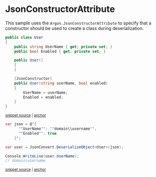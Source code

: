 # JsonConstructorAttribute

This sample uses the `Argon.JsonConstructorAttribute` to specify that a constructor should be used to create a class during deserialization.

<!-- snippet: JsonConstructorAttributeTypes -->
<a id='snippet-jsonconstructorattributetypes'></a>
```cs
public class User
{
    public string UserName { get; private set; }
    public bool Enabled { get; private set; }

    public User()
    {
    }

    [JsonConstructor]
    public User(string userName, bool enabled)
    {
        UserName = userName;
        Enabled = enabled;
    }
}
```
<sup><a href='/Src/Tests/Documentation/Samples/Serializer/JsonConstructorAttribute.cs#L33-L50' title='Snippet source file'>snippet source</a> | <a href='#snippet-jsonconstructorattributetypes' title='Start of snippet'>anchor</a></sup>
<!-- endSnippet -->

<!-- snippet: JsonConstructorAttributeUsage -->
<a id='snippet-jsonconstructorattributeusage'></a>
```cs
var json = @"{
      ""UserName"": ""domain\\username"",
      ""Enabled"": true
    }";

var user = JsonConvert.DeserializeObject<User>(json);

Console.WriteLine(user.UserName);
// domain\username
```
<sup><a href='/Src/Tests/Documentation/Samples/Serializer/JsonConstructorAttribute.cs#L55-L65' title='Snippet source file'>snippet source</a> | <a href='#snippet-jsonconstructorattributeusage' title='Start of snippet'>anchor</a></sup>
<!-- endSnippet -->
